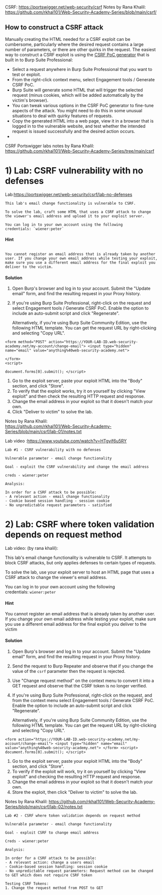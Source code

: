 CSRF: https://portswigger.net/web-security/csrf
Notes by Rana Khalil:  
https://github.com/rkhal101/Web-Security-Academy-Series/blob/main/csrf/

## How to construct a CSRF attack

Manually creating the HTML needed for a CSRF exploit can be cumbersome, particularly where the desired request contains a large number of parameters, or there are other quirks in the request. The easiest way to construct a CSRF exploit is using the [CSRF PoC generator](https://portswigger.net/burp/documentation/desktop/tools/engagement-tools/generate-csrf-poc) that is built in to Burp Suite Professional:

- Select a request anywhere in Burp Suite Professional that you want to test or exploit.
- From the right-click context menu, select Engagement tools / Generate CSRF PoC.
- Burp Suite will generate some HTML that will trigger the selected request (minus cookies, which will be added automatically by the victim's browser).
- You can tweak various options in the CSRF PoC generator to fine-tune aspects of the attack. You might need to do this in some unusual situations to deal with quirky features of requests.
- Copy the generated HTML into a web page, view it in a browser that is logged in to the vulnerable website, and test whether the intended request is issued successfully and the desired action occurs.
- 

CSRF Portswigger labs notes by Rana Khalil: 
https://github.com/rkhal101/Web-Security-Academy-Series/tree/main/csrf



# 1) Lab: CSRF vulnerability with no defenses

 Lab:https://portswigger.net/web-security/csrf/lab-no-defenses


```
This lab's email change functionality is vulnerable to CSRF.

To solve the lab, craft some HTML that uses a CSRF attack to change the viewer's email address and upload it to your exploit server.

You can log in to your own account using the following credentials: `wiener:peter`
```

#### Hint
```

You cannot register an email address that is already taken by another user. If you change your own email address while testing your exploit, make sure you use a different email address for the final exploit you deliver to the victim.
```

#### Solution

1. Open Burp's browser and log in to your account. Submit the "Update email" form, and find the resulting request in your Proxy history.
2. If you're using Burp Suite Professional, right-click on the request and select Engagement tools / Generate CSRF PoC. Enable the option to include an auto-submit script and click "Regenerate".
    
    Alternatively, if you're using Burp Suite Community Edition, use the following HTML template. You can get the request URL by right-clicking and selecting "Copy URL".

```
<form method="POST" action="https://YOUR-LAB-ID.web-security-academy.net/my-account/change-email"> <input type="hidden" name="email" value="anything%40web-security-academy.net"> 

</form> 
<script> 

document.forms[0].submit(); </script>
```
1. Go to the exploit server, paste your exploit HTML into the "Body" section, and click "Store".
2. To verify that the exploit works, try it on yourself by clicking "View exploit" and then check the resulting HTTP request and response.
3. Change the email address in your exploit so that it doesn't match your own.
4. Click "Deliver to victim" to solve the lab.


Notes by Rana Khalil:  
https://github.com/rkhal101/Web-Security-Academy-Series/blob/main/csrf/lab-01/notes.txt

 Lab video :https://www.youtube.com/watch?v=HTgyif6u5RY
```
Lab #1 - CSRF vulnerability with no defenses

Vulnerable parameter - email change functionality

Goal - exploit the CSRF vulnerability and change the email address

creds - wiener:peter

Analysis:

In order for a CSRF attack to be possible:
- A relevant action - email change functionality
- Cookie based session handling - session cookie
- No unpredictable request parameters - satisfied
```


# 2) Lab: CSRF where token validation depends on request method

Lab video: (by rana khalil): 

This lab's email change functionality is vulnerable to CSRF. It attempts to block CSRF attacks, but only applies defenses to certain types of requests.

To solve the lab, use your exploit server to host an HTML page that uses a CSRF attack to change the viewer's email address.

You can log in to your own account using the following credentials: `wiener:peter`

#### Hint

You cannot register an email address that is already taken by another user. If you change your own email address while testing your exploit, make sure you use a different email address for the final exploit you deliver to the victim

#### Solution

1. Open Burp's browser and log in to your account. Submit the "Update email" form, and find the resulting request in your Proxy history.
2. Send the request to Burp Repeater and observe that if you change the value of the `csrf` parameter then the request is rejected.
3. Use "Change request method" on the context menu to convert it into a GET request and observe that the CSRF token is no longer verified.
4. If you're using Burp Suite Professional, right-click on the request, and from the context menu select Engagement tools / Generate CSRF PoC. Enable the option to include an auto-submit script and click "Regenerate".
    
    Alternatively, if you're using Burp Suite Community Edition, use the following HTML template. You can get the request URL by right-clicking and selecting "Copy URL".
```
<form action="https://YOUR-LAB-ID.web-security-academy.net/my-account/change-email"> <input type="hidden" name="email" value="anything%40web-security-academy.net"> </form> <script> document.forms[0].submit(); </script>
```

1. Go to the exploit server, paste your exploit HTML into the "Body" section, and click "Store".
2. To verify if the exploit will work, try it on yourself by clicking "View exploit" and checking the resulting HTTP request and response.
3. Change the email address in your exploit so that it doesn't match your own.
4. Store the exploit, then click "Deliver to victim" to solve the lab.

Notes by Rana Khalil: 
https://github.com/rkhal101/Web-Security-Academy-Series/blob/main/csrf/lab-02/notes.txt

```
Lab #2 - CSRF where token validation depends on request method

Vulnerable parameter - email change functionality

Goal - exploit CSRF to change email address

Creds - wiener:peter

Analysis:

In order for a CSRF attack to be possible:
- A relevant action: change a users email
- Cookie-based session handling: session cookie
- No unpredictable request parameters: Request method can be changed to GET which does not require CSRF token

Testing CSRF Tokens:
1. Change the request method from POST to GET
```